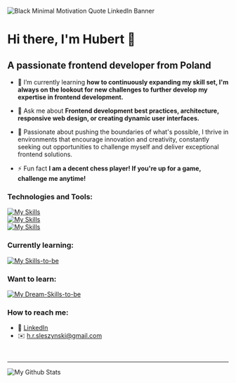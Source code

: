 ![Black Minimal Motivation Quote LinkedIn Banner](https://github.com/user-attachments/assets/9e3a0604-7049-431f-beb3-a7ad214e0f8b)
# Hi there, I'm Hubert 👋 

## A passionate frontend developer from Poland

- 🌱 I’m currently learning **how to continuously expanding my skill set, I'm always on the lookout for new challenges to further develop my expertise in frontend development.**

- 💬 Ask me about **Frontend development best practices, architecture, responsive web design, or creating dynamic user interfaces.**

- 🚀 Passionate about pushing the boundaries of what's possible, I thrive in environments that encourage innovation and creativity, constantly seeking out opportunities to challenge myself and deliver exceptional frontend solutions.

- ⚡ Fun fact **I am a decent chess player! If you're up for a game, challenge me anytime!**
  
### Technologies and Tools:

[![My Skills](https://skillicons.dev/icons?i=vscode,html,css,sass,tailwind,styledcomponents,js,ts)](https://skillicons.dev)
</br>
[![My Skills](https://skillicons.dev/icons?i=react,nextjs,firebase,vite,yarn,npm,git,github)](https://skillicons.dev)
</br>
[![My Skills](https://skillicons.dev/icons?i=figma,netlify)](https://skillicons.dev)

### Currently learning:

[![My Skills-to-be](https://skillicons.dev/icons?i=nodejs,express,mongodb)](https://skillicons.dev)

### Want to learn:

[![My Dream-Skills-to-be](https://skillicons.dev/icons?i=php,mysql,postgresql)](https://skillicons.dev)

### How to reach me:

* 👔 [LinkedIn](https://www.linkedin.com/in/hubertsleszynski/)
* ✉️ [h.r.sleszynski@gmail.com](mailto:h.r.sleszynski@gmail.com)

<br />

---
<img align="left" alt="My Github Stats" src="https://github-readme-stats.vercel.app/api?username=HubertSleszynski&show_icons=true&hide_border=true" />
